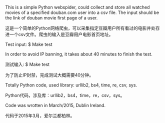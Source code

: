 This is a simple Python webspider, could collect and store all watched movies of a specified douban.com user into a csv file. The input should be the link of douban movie first page of a user.

这是一个简单的Python网络爬虫，可以采集指定豆瓣用户所有看过的电影并处存进一个csv文件。爬虫的输入是豆瓣用户电影首页地址。


Test input: $ Make test 

In order to avoid IP banning, it takes about 40 minutes to finish the test. 

测试输入: $ Make test

为了防止IP封禁，完成测试大概需要40分钟。


Totally Python code, used library: urllib2, bs4, time, re, csv, sys. 

Python代码，涉及库：urllib2，bs4，time，re，csv，sys。


Code was wrotten in March/2015, Dublin Ireland.

代码于2015年3月，爱尔兰都柏林。
